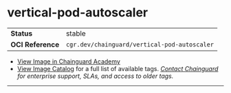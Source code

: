 <!--monopod:start-->
# vertical-pod-autoscaler
| | |
| - | - |
| **Status** | stable |
| **OCI Reference** | `cgr.dev/chainguard/vertical-pod-autoscaler` |


* [View Image in Chainguard Academy](https://edu.chainguard.dev/chainguard/chainguard-images/reference/vertical-pod-autoscaler/overview/)
* [View Image Catalog](https://console.enforce.dev/images/catalog) for a full list of available tags.
*[Contact Chainguard](https://www.chainguard.dev/chainguard-images) for enterprise support, SLAs, and access to older tags.*

---
<!--monopod:end-->
